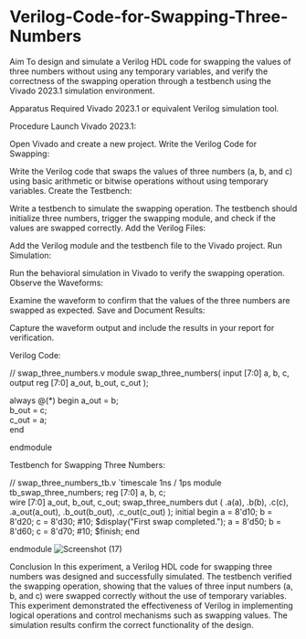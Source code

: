 # Verilog-Code-for-Swapping-Three-Numbers
Aim
To design and simulate a Verilog HDL code for swapping the values of three numbers without using any temporary variables, and verify the correctness of the swapping operation through a testbench using the Vivado 2023.1 simulation environment.

Apparatus Required
Vivado 2023.1 or equivalent Verilog simulation tool.

Procedure
Launch Vivado 2023.1:

Open Vivado and create a new project.
Write the Verilog Code for Swapping:

Write the Verilog code that swaps the values of three numbers (a, b, and c) using basic arithmetic or bitwise operations without using temporary variables.
Create the Testbench:

Write a testbench to simulate the swapping operation. The testbench should initialize three numbers, trigger the swapping module, and check if the values are swapped correctly.
Add the Verilog Files:

Add the Verilog module and the testbench file to the Vivado project.
Run Simulation:

Run the behavioral simulation in Vivado to verify the swapping operation.
Observe the Waveforms:

Examine the waveform to confirm that the values of the three numbers are swapped as expected.
Save and Document Results:

Capture the waveform output and include the results in your report for verification.

Verilog Code:

// swap_three_numbers.v
module swap_three_numbers(
input [7:0] a, b, c,   
output reg [7:0] a_out, b_out, c_out 
);

always @(*) begin
    a_out = b;   
    b_out = c;   
    c_out = a;   
end

endmodule


Testbench for Swapping Three Numbers:

// swap_three_numbers_tb.v
`timescale 1ns / 1ps
module tb_swap_three_numbers;
    reg [7:0] a, b, c;    
    wire [7:0] a_out, b_out, c_out;
    swap_three_numbers dut (
        .a(a), 
        .b(b), 
        .c(c),
        .a_out(a_out), 
        .b_out(b_out), 
        .c_out(c_out)
    );
     initial begin
        a = 8'd10;
        b = 8'd20;
        c = 8'd30;
        #10;
        $display("First swap completed.");
        a = 8'd50;
        b = 8'd60;
        c = 8'd70;
        #10;
        $finish;
    end

endmodule
![Screenshot (17)](https://github.com/user-attachments/assets/648a4f2d-f009-4357-91d7-83881d55a266)

Conclusion
In this experiment, a Verilog HDL code for swapping three numbers was designed and successfully simulated. The testbench verified the swapping operation, showing that the values of three input numbers (a, b, and c) were swapped correctly without the use of temporary variables. This experiment demonstrated the effectiveness of Verilog in implementing logical operations and control mechanisms such as swapping values. The simulation results confirm the correct functionality of the design.
